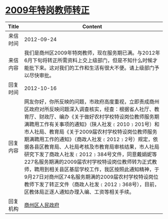# <a href="http://www.shangluo.gov.cn/zmhd/ldxxxx.jsp?urltype=leadermail.LeaderMailContentUrl&wbtreeid=1112&leadermailid=1414">2009年特岗教师转正</a>
|Title|Content|
|:---:|---|
|来信时间|2012-09-24|
|来信内容|我们是商州区2009年特岗教师，现在服务期已满。与2012年6月下旬将转正所需资料上交上级部门，但是不知什么时候才能批下来。这对我们的工作和生活有很大不便。请上级部门予以尽快审批。|
|回复时间|2012-10-16|
|回复内容|网友你好，你所反映的问题，市政府高度重视，立即责成商州区政府对所反映问题深入调查核实，经查：根据省人社厅、教育厅、财政厅、编办《关于做好农村学校特设岗位教师服务期满聘用工作有关事项的通知》（陕人社发﹝2010﹞201号）和市人社局、教育局《关于2009届农村学校特设岗位教师服务期满聘用工作的通知》（商政人社发﹝2012﹞2号）规定，依据各县区教育局、人社局考核及市教育局审核结果，市人社局研究下发了商政人社发﹝2012﹞384号文件，同意戴娟妮等227名服务期满的2009届农村学校特设岗位教师转为正式教师，聘用到相关县区基层学校工作，我区按照此通知精神，于9月27日对商州区74名服务期满的2009届农村学校特设岗位教师下发了转正文件（商政人社发﹝2012﹞368号），目前，区教体局正逐人通知办理入编、工资等相关手续。|
|回复机构|<a href="../../categories/agencies/商州区人民政府.md">商州区人民政府</a>|
